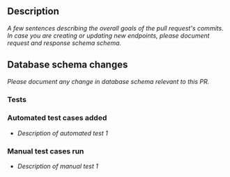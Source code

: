 ## Description
_A few sentences describing the overall goals of the pull request's commits. In case you are creating or updating new endpoints, please document request and response schema schema._

## Database schema changes
_Please document any change in database schema relevant to this PR._

### Tests
### Automated test cases added
- _Description of automated test 1_

### Manual test cases run
- _Description of manual test 1_